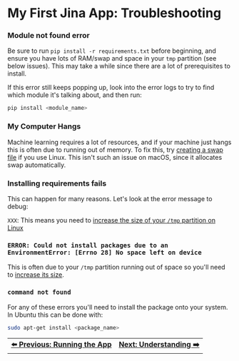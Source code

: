 # My First Jina App: Troubleshooting

### Module not found error

Be sure to run `pip install -r requirements.txt` before beginning, and ensure you have lots of RAM/swap and space in your `tmp` partition (see below issues). This may take a while since there are a lot of prerequisites to install.

If this error still keeps popping up, look into the error logs to try to find which module it's talking about, and then run:

```sh
pip install <module_name>
```


### My Computer Hangs

Machine learning requires a lot of resources, and if your machine just hangs this is often due to running out of memory. To fix this, try [creating a swap file](https://linuxize.com/post/how-to-add-swap-space-on-ubuntu-20-04/) if you use Linux. This isn't such an issue on macOS, since it allocates swap automatically.


### Installing requirements fails

This can happen for many reasons. Let's look at the error message to debug:

`XXX`: This means you need to [increase the size of your `/tmp` partition on Linux](https://askubuntu.com/questions/199565/not-enough-space-on-tmp)

### `ERROR: Could not install packages due to an EnvironmentError: [Errno 28] No space left on device`

This is often due to your `/tmp` partition running out of space so you'll need to [increase its size](https://askubuntu.com/questions/199565/not-enough-space-on-tmp).

### `command not found`

For any of these errors you'll need to install the package onto your system. In Ubuntu this can be done with:

```sh
sudo apt-get install <package_name>
```

<table width="100%">
  <tr>
    <td align="left" style="text-align:right">
      <strong><a href="./02_run.md">⬅️ Previous: Running the App</a></strong>
    </td>
    <td align="right" style="text-align:right">
      <strong><a href="./04_understanding.md">Next: Understanding ➡️</a></strong>
    </td>
  </tr>
</table>
